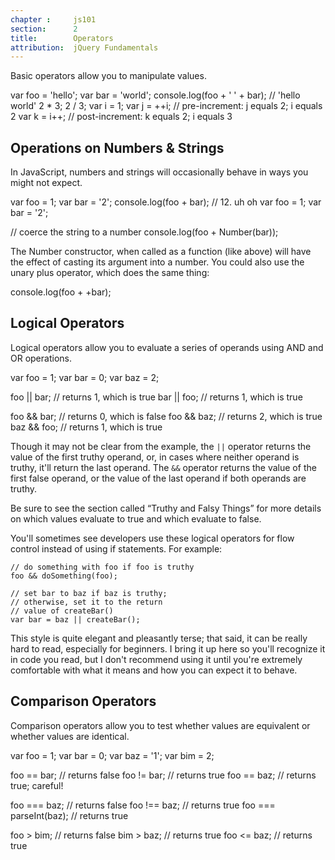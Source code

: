 ```yaml
---
chapter :     js101
section:      2
title:        Operators
attribution:  jQuery Fundamentals
---
```

Basic operators allow you to manipulate values.

<javascript caption="Concatenation">
var foo = 'hello';
var bar = 'world';
console.log(foo + ' ' + bar); // 'hello world'
</javascript>

<javascript caption="Multiplication and division">
2 * 3;
2 / 3;
</javascript>

<javascript caption="Incrementing and decrementing">
var i = 1;
var j = ++i;  // pre-increment:  j equals 2; i equals 2
var k = i++;  // post-increment: k equals 2; i equals 3
</javascript>

## Operations on Numbers & Strings

In JavaScript, numbers and strings will occasionally behave in ways you might
not expect.

<javascript caption="Addition vs. Concatenation">
var foo = 1;
var bar = '2';
console.log(foo + bar);  // 12. uh oh
</javascript>

<javascript caption="Forcing a string to act as a number">
var foo = 1;
var bar = '2';

// coerce the string to a number
console.log(foo + Number(bar));
</javascript>

The Number constructor, when called as a function (like above) will have the
effect of casting its argument into a number. You could also use the unary plus
operator, which does the same thing:

<javascript caption="Forcing a string to act as a number (using the unary-plus operator)">
console.log(foo + +bar);
</javascript>

## Logical Operators

Logical operators allow you to evaluate a series of operands using AND and OR
operations.

<javascript caption="Logical AND and OR operators">
var foo = 1;
var bar = 0;
var baz = 2;

foo || bar;   // returns 1, which is true
bar || foo;   // returns 1, which is true

foo && bar;   // returns 0, which is false
foo && baz;   // returns 2, which is true
baz && foo;   // returns 1, which is true
</javascript>

Though it may not be clear from the example, the `||` operator returns the value
of the first truthy operand, or, in cases where neither operand is truthy,
it'll return the last operand. The `&&` operator returns the value of
the first false operand, or the value of the last operand if both operands are
truthy.

Be sure to see the section called “Truthy and Falsy Things” for more
details on which values evaluate to true and which evaluate to false.

<div class="note" markdown="1">
You'll sometimes see developers use these logical operators for flow control
instead of using if statements. For example:

    // do something with foo if foo is truthy
    foo && doSomething(foo);

    // set bar to baz if baz is truthy;
    // otherwise, set it to the return
    // value of createBar()
    var bar = baz || createBar();

This style is quite elegant and pleasantly terse; that said, it can be really
hard to read, especially for beginners. I bring it up here so you'll recognize
it in code you read, but I don't recommend using it until you're extremely
comfortable with what it means and how you can expect it to behave.
</div>

## Comparison Operators

Comparison operators allow you to test whether values are equivalent or whether
values are identical.

<javascript caption="Comparison operators">
var foo = 1;
var bar = 0;
var baz = '1';
var bim = 2;

foo == bar;   // returns false
foo != bar;   // returns true
foo == baz;   // returns true; careful!

foo === baz;             // returns false
foo !== baz;             // returns true
foo === parseInt(baz);   // returns true

foo > bim;    // returns false
bim > baz;    // returns true
foo <= baz;   // returns true
</javascript>
